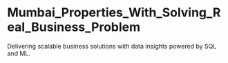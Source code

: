# Mumbai_Properties_With_Solving_Real_Business_Problem
Delivering scalable business solutions with data insights powered by SQL and ML.
